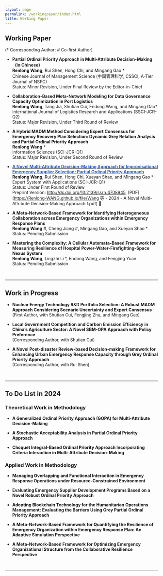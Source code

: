 ```yaml
---
layout: page
permalink: /workingpaper/index.html
title: Working Paper
---
```




## Working Paper
(* Corresponding Author; # Co-first Author)
<br>

- **Partial Ordinal Priority Approach in Multi-Attribute Decision-Making （In Chinese）** <br>**Renlong Wang**, Rui Shen, Hong Chi, and Mingang Gao *<br>Chinese Journal of Management Science (中国管理科学, CSSCI, A-Tier Journal of NSFC) <br>Status: Minor Revision, Under Final Review by the Editor-in-Chief

- **Collaboration-Based Meta-Network Modeling for Data Governance Capacity Optimization in Port Logistics** <br>**Renlong Wang**, Tang Jia, Shutian Cui, Endong Wang, and Mingang Gao*<br> International Journal of Logistics Research and Applications (SSCI-JCR-Q2) <br>Status: Major Revision, Under Third Round of Review

- **A Hybrid MADM Method Considering Expert Consensus for Emergency Recovery Plan Selection: Dynamic Grey Relation Analysis and Partial Ordinal Priority Approach** <br>**Renlong Wang** * <br> Information Sciences (SCI-JCR-Q1) <br>Status: Major Revision, Under Second Round of Review

- **[<font color='#3366CC'>A Novel Multi-Attribute Decision-Making Approach for Improvisational Emergency Supplier Selection: Partial Ordinal Priority Approach</font>](http://dx.doi.org/10.2139/ssrn.4708945)** <br>**Renlong Wang**, Rui Shen, Hong Chi, Xueyan Shao, and Mingang Gao *<br>Expert System with Applications (SCI-JCR-Q1) <br>Status: Under First Round of Review <br>Preprint Version: http://dx.doi.org/10.2139/ssrn.4708945, [PDF](https://Renlong-WANG.github.io/file/Wang 等 - 2024 - A Novel Multi-Attribute Decision-Making Approach f.pdf) 🔗

- **A Meta-Network-Based Framework for Identifying Heterogeneous Collaboration across Emergency Organizations within Emergency Response Plans** <br>**Renlong Wang** #, Cheng Jiang #, Mingang Gao, and Xueyan Shao * <br>Status: Pending Submission

- **Mastering the Complexity: A Cellular Automata-Based Framework for Measuring Resilience of Hospital Power-Water-Firefighting-Space Nexus System** <br>**Renlong Wang**, Lingzhi Li *, Endong Wang, and Fengjing Yuan <br>Status: Pending Submission

  <br>

---

## Work in Progress
- **Nuclear Energy Technology R&D Portfolio Selection: A Robust MADM Approach Considering Scenario Uncertainty and Expert Consensus** <br> (First Author, with Shutian Cui, Fengjing Zhu, and Mingang Gao)

- **Local Government Competition and Carbon Emission Efficiency in China’s Agriculture Sector: A Novel SBM-OPA Approach with Policy Preference** <br> (Corresponding Author, with Shutian Cui)

- **A Novel Post-disaster Review-based Decision-making Framework for Enhancing Urban Emergency Response Capacity through Grey Ordinal Priority Approach** <br> (Corresponding Author, with Rui Shen)

  <br>

---

## To Do List in 2024

### Theoretical Work in Methodology

- **A Generalized Ordinal Priority Approach (GOPA) for Multi-Attribute Decision-Making**<br>

- **A Stochastic Acceptability Analysis in Partial Ordinal Priority Approach** <br>

- **Choquet Integral-Based Ordinal Priority Approach Incorporating Criteria Interaction in Multi-Attribute Decision-Making** <br>

### Applied Work in Methodology

- **Managing Overlapping and Functional Interaction in Emergency Response Operations under Resource-Constrained Environment**<br>

- **Evaluating Emergency Supplier Development Programs Based on a Novel Robust Ordinal Priority Approach**<br>

- **Adopting Blockchain Technology for the Humanitarian Operations Management: Evaluating the Barriers Using Grey Partial Ordinal Priority Approach**<br>

- **A Meta-Network-Based Framework for Quantifying the Resilience of Emergency Organization within Emergency Response Plan: An Adaptive Simulation Perspective** <br>

- **A Meta-Network-Based Framework for Optimizing Emergency Organizational Structure from the Collaborative Resilience Perspective** <br>

  <br>

---
